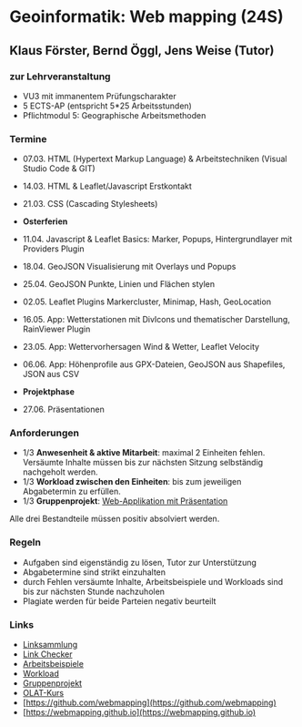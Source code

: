 # Geoinformatik: Web mapping (24S)

## Klaus Förster, Bernd Öggl, Jens Weise (Tutor)

### zur Lehrveranstaltung

* VU3 mit immanentem Prüfungscharakter
* 5 ECTS-AP (entspricht 5*25 Arbeitsstunden)
* Pflichtmodul 5: Geographische Arbeitsmethoden

### Termine

* 07.03. HTML (Hypertext Markup Language) & Arbeitstechniken (Visual Studio Code & GIT)
* 14.03. HTML & Leaflet/Javascript Erstkontakt
* 21.03. CSS (Cascading Stylesheets)
* **Osterferien**

* 11.04. Javascript & Leaflet Basics: Marker, Popups, Hintergrundlayer mit Providers Plugin
* 18.04. GeoJSON Visualisierung mit Overlays und  Popups
* 25.04. GeoJSON Punkte, Linien und Flächen stylen
* 02.05. Leaflet Plugins Markercluster, Minimap, Hash, GeoLocation
* 16.05. App: Wetterstationen mit DivIcons und thematischer Darstellung, RainViewer Plugin
* 23.05. App: Wettervorhersagen Wind & Wetter, Leaflet Velocity
* 06.06. App: Höhenprofile aus GPX-Dateien, GeoJSON aus Shapefiles, JSON aus CSV

* **Projektphase**

* 27.06.  Präsentationen

### Anforderungen

* 1/3 **Anwesenheit & aktive Mitarbeit**: maximal 2 Einheiten fehlen. Versäumte Inhalte müssen bis zur nächsten Sitzung selbständig nachgeholt werden.
* 1/3 **Workload zwischen den Einheiten**: bis zum jeweiligen Abgabetermin zu erfüllen.
* 1/3 **Gruppenprojekt**: [Web-Applikation mit Präsentation](https://webmapping.github.io/projects)

Alle drei Bestandteile müssen positiv absolviert werden.

### Regeln

* Aufgaben sind eigenständig zu lösen, Tutor zur Unterstützung
* Abgabetermine sind strikt einzuhalten
* durch Fehlen versäumte Inhalte, Arbeitsbeispiele und Workloads sind bis zur nächsten Stunde nachzuholen
* Plagiate werden für beide Parteien negativ beurteilt

### Links

* [Linksammlung](https://webmapping.github.io/links)
* [Link Checker](https://webmapping.github.io/linkchecker.html)
* [Arbeitsbeispiele](https://webmapping.github.io/examples)
* [Workload](https://webmapping.github.io/workload/index)
* [Gruppenprojekt](https://webmapping.github.io/projects)
* [OLAT-Kurs](https://lms.uibk.ac.at/url/RepositoryEntry/5400232120)
* [https://github.com/webmapping](https://github.com/webmapping)
* [https://webmapping.github.io](https://webmapping.github.io)
